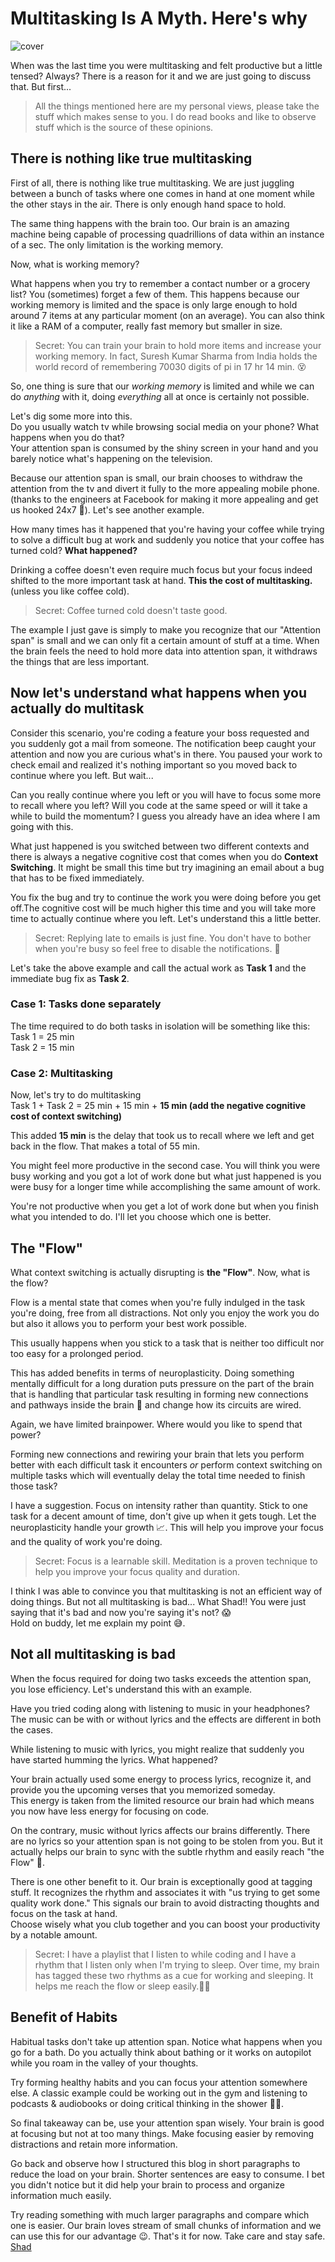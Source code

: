 # Multitasking Is A Myth. Here's why

![cover](./multitasking.png)

When was the last time you were multitasking and felt productive but a little tensed? Always? There is a reason for it and we are just going to discuss that. But first...

> All the things mentioned here are my personal views, please take the stuff which makes sense to you. I do read books and like to observe stuff which is the source of these opinions.

## There is nothing like true multitasking

First of all, there is nothing like true multitasking. We are just juggling between a bunch of tasks where one comes in hand at one moment while the other stays in the air. There is only enough hand space to hold.

The same thing happens with the brain too. Our brain is an amazing machine being capable of processing quadrillions of data within an instance of a sec. The only limitation is the working memory.

Now, what is working memory?  

What happens when you try to remember a contact number or a grocery list? You (sometimes) forget a few of them. This happens because our working memory is limited and the space is only large enough to hold around 7 items at any particular moment (on an average). You can also think it like a RAM of a computer, really fast memory but smaller in size.

> Secret: You can train your brain to hold more items and increase your working memory. In fact, Suresh Kumar Sharma from India holds the world record of remembering 70030 digits of pi in 17 hr 14 min. 😵

So, one thing is sure that our *working memory* is limited and while we can do *anything* with it, doing *everything* all at once is certainly not possible.

Let's dig some more into this.  
Do you usually watch tv while browsing social media on your phone? What happens when you do that?  
Your attention span is consumed by the shiny screen in your hand and you barely notice what's happening on the television.

Because our attention span is small, our brain chooses to withdraw the attention from the tv and divert it fully to the more appealing mobile phone. (thanks to the engineers at Facebook for making it more appealing and get us hooked 24x7 🙂). Let's see another example.

How many times has it happened that you're having your coffee while trying to solve a difficult bug at work and suddenly you notice that your coffee has turned cold? **What happened?**

Drinking a coffee doesn't even require much focus but your focus indeed shifted to the more important task at hand. **This the cost of multitasking.** (unless you like coffee cold).

> Secret: Coffee turned cold doesn't taste good.

The example I just gave is simply to make you recognize that our "Attention span" is small and we can only fit a certain amount of stuff at a time. When the brain feels the need to hold more data into attention span, it withdraws the things that are less important.

## Now let's understand what happens when you actually do multitask

Consider this scenario, you're coding a feature your boss requested and you suddenly got a mail from someone. The notification beep caught your attention and now you are curious what's in there. You paused your work to check email and realized it's nothing important so you moved back to continue where you left. But wait...

Can you really continue where you left or you will have to focus some more to recall where you left? Will you code at the same speed or will it take a while to build the momentum? I guess you already have an idea where I am going with this.

What just happened is you switched between two different contexts and there is always a negative cognitive cost that comes when you do **Context Switching**. It might be small this time but try imagining an email about a bug that has to be fixed immediately.  

You fix the bug and try to continue the work you were doing before you get off.The cognitive cost will be much higher this time and you will take more time to actually continue where you left. Let's understand this a little better.

> Secret: Replying late to emails is just fine. You don't have to bother when you're busy so feel free to disable the notifications. 🔕

Let's take the above example and call the actual work as **Task 1** and the immediate bug fix as **Task 2**.

### Case 1: Tasks done separately

The time required to do both tasks in isolation will be something like this:  
Task 1 = 25 min  
Task 2 = 15 min

### Case 2: Multitasking

Now, let's try to do multitasking  
Task 1 + Task 2 = 25 min + 15 min + **15 min (add the negative cognitive cost of context switching)**

This added **15 min** is the delay that took us to recall where we left and get back in the flow. That makes a total of 55 min.

You might feel more productive in the second case. You will think you were busy working and you got a lot of work done but what just happened is you were busy for a longer time while accomplishing the same amount of work.

You're not productive when you get a lot of work done but when you finish what you intended to do. I'll let you choose which one is better.

## The "Flow"

What context switching is actually disrupting is **the "Flow"**. Now, what is the flow?

Flow is a mental state that comes when you're fully indulged in the task you're doing, free from all distractions. Not only you enjoy the work you do but also it allows you to perform your best work possible.

This usually happens when you stick to a task that is neither too difficult nor too easy for a prolonged period.

This has added benefits in terms of neuroplasticity. Doing something mentally difficult for a long duration puts pressure on the part of the brain that is handling that particular task resulting in forming new connections and pathways inside the brain 🧠 and change how its circuits are wired.

Again, we have limited brainpower. Where would you like to spend that power?

Forming new connections and rewiring your brain that lets you perform better with each difficult task it encounters *or* perform context switching on multiple tasks which will eventually delay the total time needed to finish those task?

I have a suggestion. Focus on intensity rather than quantity. Stick to one task for a decent amount of time, don't give up when it gets tough. Let the neuroplasticity handle your growth 📈. This will help you improve your focus and the quality of work you're doing.

> Secret: Focus is a learnable skill. Meditation is a proven technique to help you improve your focus quality and duration.

I think I was able to convince you that multitasking is not an efficient way of doing things. But not all multitasking is bad...
What Shad!! You were just saying that it's bad and now you're saying it's not? 😱  
Hold on buddy, let me explain my point 😅.

## Not all multitasking is bad

When the focus required for doing two tasks exceeds the attention span, you lose efficiency. Let's understand this with an example.

Have you tried coding along with listening to music in your headphones? The music can be with or without lyrics and the effects are different in both the cases.

While listening to music with lyrics, you might realize that suddenly you have started humming the lyrics. What happened?

Your brain actually used some energy to process lyrics, recognize it, and provide you the upcoming verses that you memorized someday.  
This energy is taken from the limited resource our brain had which means you now have less energy for focusing on code.  

On the contrary, music without lyrics affects our brains differently. There are no lyrics so your attention span is not going to be stolen from you. But it actually helps our brain to sync with the subtle rhythm and easily reach "the Flow" 🌊.  

There is one other benefit to it. Our brain is exceptionally good at tagging stuff. It recognizes the rhythm and associates it with "us trying to get some quality work done." This signals our brain to avoid distracting thoughts and focus on the task at hand.  
Choose wisely what you club together and you can boost your productivity by a notable amount.

> Secret: I have a playlist that I listen to while coding and I have a rhythm that I listen only when I'm trying to sleep. Over time, my brain has tagged these two rhythms as a cue for working and sleeping. It helps me reach the flow or sleep easily.🙆‍♂️

## Benefit of Habits

Habitual tasks don't take up attention span. Notice what happens when you go for a bath. Do you actually think about bathing or it works on autopilot while you roam in the valley of your thoughts.

Try forming healthy habits and you can focus your attention somewhere else.  A classic example could be working out in the gym and listening to podcasts & audiobooks or doing critical thinking in the shower 😬🚿.

So final takeaway can be, use your attention span wisely. Your brain is good at focusing but not at too many things. Make focusing easier by removing distractions and retain more information.

Go back and observe how I structured this blog in short paragraphs to reduce the load on your brain. Shorter sentences are easy to consume. I bet you didn't notice but it did help your brain to process and organize information much easily.  

Try reading something with much larger paragraphs and compare which one is easier. Our brain loves stream of small chunks of information and we can use this for our advantage 😉. That's it for now. Take care and stay safe.  
[Shad](https://www.twitter.com/iamshadmirza)
